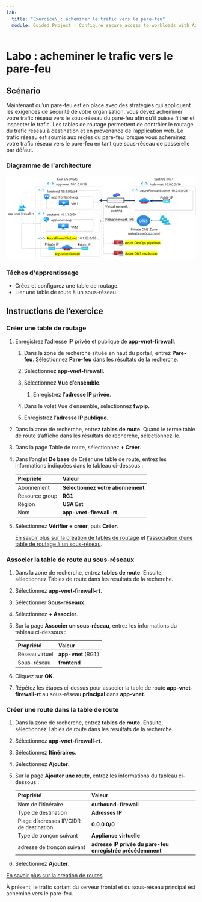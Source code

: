 ```yaml
---
lab:
  title: "Exercice\_: acheminer le trafic vers le pare-feu"
  module: Guided Project - Configure secure access to workloads with Azure virtual networking services
---
```


# Labo : acheminer le trafic vers le pare-feu


## Scénario

Maintenant qu’un pare-feu est en place avec des stratégies qui appliquent les exigences de sécurité de votre organisation, vous devez acheminer votre trafic réseau vers le sous-réseau du pare-feu afin qu’il puisse filtrer et inspecter le trafic. Les tables de routage permettent de contrôler le routage du trafic réseau à destination et en provenance de l’application web. Le trafic réseau est soumis aux règles du pare-feu lorsque vous acheminez votre trafic réseau vers le pare-feu en tant que sous-réseau de passerelle par défaut. 

### Diagramme de l'architecture


![Diagramme montrant un réseau virtuel avec un pare-feu et une table de routage.](../Media/task-3.png)

### Tâches d'apprentissage

- Créez et configurez une table de routage.
- Lier une table de route à un sous-réseau.
  

## Instructions de l’exercice

### Créer une table de routage

1. Enregistrez l’adresse IP privée et publique de **app-vnet-firewall**.

    1. Dans la zone de recherche située en haut du portail, entrez **Pare-feu**. Sélectionnez **Pare-feu** dans les résultats de la recherche.

    1. Sélectionnez **app-vnet-firewall**.

    1. Sélectionnez **Vue d’ensemble**.

        1. Enregistrez l’**adresse IP privée**.

    1. Dans le volet Vue d’ensemble, sélectionnez **fwpip**.

    1. Enregistrez l’**adresse IP publique**. 


1. Dans la zone de recherche, entrez **tables de route**. Quand le terme table de route s’affiche dans les résultats de recherche, sélectionnez-le.

1. Dans la page Table de route, sélectionnez **+ Créer**.

1. Dans l’onglet **De base** de Créer une table de route, entrez les informations indiquées dans le tableau ci-dessous :

    | Propriété | Valeur    |
    |:---------|:---------|
    |Abonnement|**Sélectionnez votre abonnement**|
    |Resource group|**RG1**|
    |Région|**USA Est**|
    |Nom|**app-vnet-firewall-rt**|

    

1. Sélectionnez **Vérifier + créer**, puis **Créer**.

    [En savoir plus sur la création de tables de routage](https://docs.microsoft.com/azure/virtual-network/manage-route-table) et [l’association d’une table de routage à un sous-réseau](https://docs.microsoft.com/azure/virtual-network/tutorial-create-route-table-portal#associate-a-route-table-to-a-subnet).

### Associer la table de route au sous-réseaux

1. Dans la zone de recherche, entrez **tables de route**. Ensuite, sélectionnez Tables de route dans les résultats de la recherche.

1. Sélectionnez **app-vnet-firewall-rt**.

1. Sélectionner **Sous-réseaux**.

1. Sélectionnez **+ Associer**.

1. Sur la page **Associer un sous-réseau**, entrez les informations du tableau ci-dessous :

    | Propriété | Valeur    |
    |:---------|:---------|
    |Réseau virtuel|**app-vnet** (RG1)|
    |Sous-réseau|**frontend**|

1. Cliquez sur **OK**.

1. Répétez les étapes ci-dessus pour associer la table de route **app-vnet-firewall-rt** au sous-réseau **principal** dans **app-vnet**.

### Créer une route dans la table de route

1. Dans la zone de recherche, entrez **tables de route**. Ensuite, sélectionnez Tables de route dans les résultats de la recherche.

1. Sélectionnez **app-vnet-firewall-rt**.

1. Sélectionnez **Itinéraires**.

1. Sélectionnez **Ajouter**.

1. Sur la page **Ajouter une route**, entrez les informations du tableau ci-dessous :

    | Propriété | Valeur    |
    |:---------|:---------|
    |Nom de l’itinéraire|**outbound-firewall**|
    |Type de destination|**Adresses IP**|
    |Plage d’adresses IP/CIDR de destination|**0.0.0.0/0**|
    |Type de tronçon suivant|**Appliance virtuelle**|
    |adresse de tronçon suivant|**adresse IP privée du pare-feu enregistrée précédemment**|


1. Sélectionnez **Ajouter**.

[En savoir plus sur la création de routes](https://docs.microsoft.com/azure/virtual-network/manage-route-table#add-a-route).

À présent, le trafic sortant du serveur frontal et du sous-réseau principal est acheminé vers le pare-feu. 


